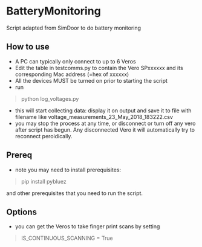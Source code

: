 # BatteryMonitoring
Script adapted from SimDoor to do battery monitoring


## How to use
- A PC can typically only connect to up to 6 Veros
- Edit the table in testcomms.py to contain the Vero SPxxxxxx and its corresponding Mac address (=hex of xxxxxx)
- All the devices MUST be turned on prior to starting the script
- run 
> python log_voltages.py
- this will start collecting data: display it on output and save it to file with filename like voltage_measurements_23_May_2018_183222.csv
- you may stop the process at any time, or disconnect or turn off any vero after script has begun. Any disconnected Vero it will automatically try to reconnect peroidically.

## Prereq
- note you may need to install prerequisites:
> pip install pybluez

and other prerequisites that you need to run the script.

## Options
- you can get the Veros to take finger print scans by setting
> IS_CONTINUOUS_SCANNING = True
